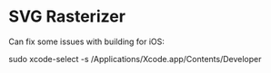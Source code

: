 # SVG Rasterizer

Can fix some issues with building for iOS:

sudo xcode-select -s /Applications/Xcode.app/Contents/Developer